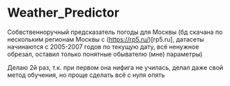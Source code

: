 # Weather_Predictor

Собвственноручный предсказатель погоды для Москвы
(бд скачана по нескольким регионам Москвы с (https://rp5.ru/)[rp5.ru], датасеты начинаются с 2005-2007 годов по текущую дату, всё ненужное обрезал, оставил только понятные обывателю (мне) параметры)

Делаю 2й раз, т.к. при первом она нифига не училась, делал даже свой метод обучения, но проще сделать всё с нуля опять